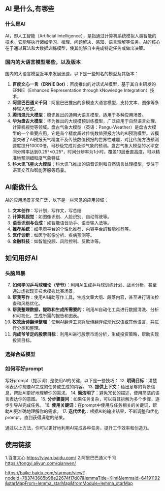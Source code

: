## AI 是什么,有哪些

### 什么是AI
AI，即人工智能（Artificial Intelligence），是指通过计算机系统模拟人类智能的技术。它能够执行诸如学习、推理、问题解决、感知、语言理解等任务。AI的核心在于通过算法和大数据训练模型，使其能够自主完成特定任务或做出决策。

### 国内的大语言模型哪些，以及版本
国内的大语言模型近年来发展迅速，以下是一些知名的模型及其版本：
1. **百度文心一言（ERNIE Bot）**：百度推出的对话式AI模型，基于其自主研发的ERNIE（Enhanced Representation through kNowledge Integration）技术。
2. **阿里巴巴通义千问**：阿里巴巴推出的多模态大语言模型，支持文本、图像等多种输入形式。
3. **腾讯混元大模型**：腾讯推出的通用大语言模型，适用于多种应用场景。
4. **华为盘古大模型**：华为推出的大规模预训练模型，广泛应用于自然语言处理、计算机视觉等领域。盘古气象大模型（英语：Pangu-Weather）是盘古大模型的一个重要应用，它是首个精度超过传统数值预报方法的AI预测模型。该模型突破了AI预报天气精度不及传统数值预报的世界性难题，对比传统方法预测速度提升10000倍，可秒级完成对全球气象的预测。盘古气象大模型的水平空间分辨率达到0.25°×0.25°，时间分辨率为1小时，覆盖13层垂直高度，可以精准地预测细粒度气象特征
5. **科大讯飞星火大模型**：科大讯飞推出的语音识别和自然语言处理模型，专注于语音交互和智能客服等场景。

## AI能做什么
AI的应用场景非常广泛，以下是一些常见的应用领域：
1.  **文本创作**：写计划，写作文，写总结
2. **计算机视觉**：如图像识别、人脸识别、自动驾驶等。
3. **语音识别与合成**：如智能语音助手、语音输入法等。
4. **推荐系统**：如电商平台的个性化推荐、内容平台的智能推荐等。
5. **医疗诊断**：如医学影像分析、疾病预测等。
6. **金融科技**：如智能投顾、风险控制、反欺诈等。

## 如何用好AI

### 头脑风暴
7. **如何学习乒乓球理论（爷爷）**：利用AI生成乒乓球训练计划、战术分析，甚至通过虚拟现实技术模拟比赛场景。
8. **帮我写作**：使用AI辅助写作工具，生成文章大纲、段落内容，甚至进行语法检查和风格优化。
9. **帮我整理数据，提取和生成所需要的**：利用AI自动化工具进行数据清洗、分析和可视化，生成所需的报告和图表。
10. **牧牧唐诗翻译整理**：使用AI翻译工具将唐诗翻译成现代汉语或其他语言，并进行分类和整理。
11. **完成爷爷定的股票目标**：利用AI进行股票市场分析，生成投资策略，帮助实现投资目标。

### 选择合适模型
### 如何写好prompt
写好prompt（提示词）是使用AI的关键，以下是一些技巧：
12. **明确目标**：清楚地表达你想要AI完成的任务或生成的内容。
13. **提供上下文**：给出足够的背景信息，帮助AI更好地理解你的需求。
14. **简洁明了**：避免冗长的描述，使用简洁的语言表达你的意图。
15. **分步骤提问**：如果任务复杂，可以将其拆解为多个步骤，逐步引导AI完成任务。
16. **使用关键词**：在prompt中使用与任务相关的关键词，帮助AI更准确地理解你的需求。
17. **迭代优化**：根据AI的输出结果，不断调整和优化prompt，直到获得满意的结果。

通过以上方法，你可以更好地利用AI完成各种任务，提升工作效率和创造力。


## 使用链接
1.百度文心
https://yiyan.baidu.com/
2.阿里巴巴通义千问
https://tongyi.aliyun.com/qianwen/

https://baike.baidu.com/starmap/view?nodeId=783743685b98e22674f17d07&lemmaTitle=Kimi&lemmaId=64191192&starMapFrom=lemma_starMap&fromModule=lemma_starMap